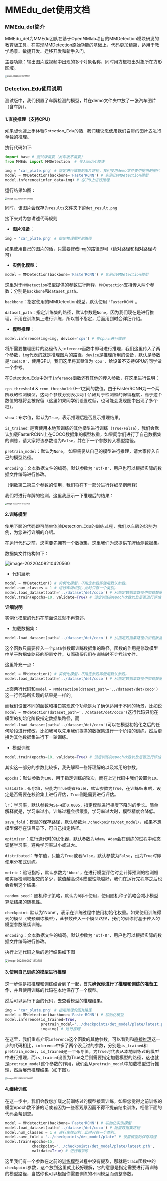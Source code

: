 # MMEdu_det使用文档
### MMEdu_det简介

MMEdu_det为MMEdu团队在基于OpenMMlab项目的MMDetection模块研发的教育版工具，在实现MMDetection原始功能的基础上，代码更加精简，适用于教学场景、敏捷开发、迁移开发和新手入门。

主要功能：输出图片或视频中出现的多个对象名称，同时用方框框出对象所在方形区域。

<img src="C:\Users\Jx_G\Desktop\mmedu_base\mmedu_base\tutorials\imgs\image-20220408192155931.png" alt="image-20220408192155931" style="zoom:40%;" />

### Detection_Edu使用说明

测试版中，我们预置了车牌检测的模型，并在demo文件夹中放了一张汽车图片（含车牌）。

#### 1.直接推理（支持CPU）

如果想快速上手体验Detection_Edu的话，我们建议您使用我们自带的图片去进行单独的推理。


执行代码如下:

```python
import base # 测试版需要（发布版不需要）
from MMEdu import MMDetection  # 导入mmdet模块

img = 'car_plate.png' # 指定进行推理的图片路径，我们使用demo文件夹中提供的图片
model = MMDetection(backbone='FasterRCNN') # 实例化MMDetection模型
model.inference(infer_data=img) # 在CPU上进行推理
```

运行结果如图：

<img src="\imgs\image-20220408191108835.png" alt="image-20220408191108835" style="zoom:45%;" />

同时，该图片会保存为`results`文件夹下的`det_result.png`

接下来对为您讲述代码规则

- **图片准备**：

```python
img = 'car_plate.png' # 指定推理图片的路径
```

如果使用自己的图片的话，只需要修改img的路径即可（绝对路径和相对路径均可）

- **实例化模型**：

```python
model = MMDetection(backbone='FasterRCNN') # 实例化MMDetection模型
```

这里对于`MMDetection`模型提供的参数进行解释，`MMDetection`支持传入两个参数：分别是`backbone`和`dataset_path`。

`backbone`：指定使用的MMDetection模型，默认使用 `'FasterRCNN'`。

`dataset_path`：指定训练集的路径，默认参数是`None`，因为我们现在是进行推理，不用在训练集上进行训练，所以暂不指定，后面用到时会详细介绍。

- **模型推理**：

```python
model.inference(img=img, device='cpu') # 在cpu上进行推理
```
将所需要推理图片的路径传入`inference`函数中即可进行推理，我们这里传入了两个参数，`img`代表的就是推理图片的路径，`device`是推理所用的设备，默认是参数是`'cuda:0'`，使用GPU，我们这里将其赋值为`'cpu'`，给设备不支持GPU的同学做一个参考。

在Detection_Edu中对于`inference`函数还有其他的传入参数，在这里进行说明：


`rpn_threshold` & `rcnn_threshold`: 0～1之间的数值。由于FasterRCNN为一个两阶段的检测模型，这两个参数分别表示两个阶段对于检测框的保留程度，高于这个数值的框将会被保留（这里如果同学们设置过低，也可能会发现图中出现了多个框）。

`show`：布尔值，默认为`True`，表示推理后是否显示推理结果。


`is_trained`: 是否使用本地预训练的其他模型进行训练（`True/False`），我们会默认加载FasterRCNN上在COCO数据集的模型权重，如果同学们进行了自己数据集的训练，请大家将该参数设为`False`，并在下一个参数传入模型路径。


`pretrain_model`：默认为`None`， 如果需要从自己的模型进行推理，请大家传入自己的模型路径。

`encoding`：文本数据文件的编码，默认参数为 `'utf-8'`，用户也可以根据实际的数据文件编码进行修改。

（倒数第二第三个参数的使用，我们将在下一部分进行详细举例解释）

我们将进行车牌的检测，这里我展示一下推理后的结果：


<img src="C:\Users\Jx_G\Desktop\mmedu_base\mmedu_base\tutorials\imgs\image-20220408191521436.png" alt="image-20220408191521436" style="zoom:40%;" />


#### 2.训练模型

使用下面的代码即可简单体验Detection_Edu的训练过程，我们以车牌的识别为例，为您进行详细的介绍。



在运行代码之前，您需要先拥有一个数据集，这里我们为您提供车牌检测数据集。

数据集文件结构如下：

![image-20220408210420560](C:\Users\Jx_G\Desktop\mmedu_base\mmedu_base\tutorials\imgs\image-20220408210420560.png)


- 代码展示

~~~python
model = MMDetection() # 实例化模型，不指定参数即使用默认参数。
model.num_classes = 1 # 进行车牌识别，此时只有一个类别。
model.load_dataset(path='../dataset/det/coco') # 从指定数据集路径中加载数据
model.train(epochs=10, validate=True) # 设定训练的epoch次数以及是否进行评估
~~~


**详细说明**

实例化模型的代码在前面说过就不再赘述。

- 加载数据集：

~~~python
model.load_dataset(path='../dataset/det/coco') # 从指定数据集路径中加载数据
~~~

这个函数只需要传入一个`path`参数即训练数据集的路径，函数的作用是修改模型中关于数据集路径的配置文件，从而确保我们在训练时不会找错文件。

这里补充一点：

~~~python
model = MMdetection() # 实例化模型，不指定参数即使用默认参数。
model.load_dataset(path='../dataset/det/coco') # 从指定数据集路径中加载数据
~~~

上面两行代码和`model = MMdetection(dataset_path='../dataset/det/coco')`这一行代码所实现的结果是一样的。

而我们设置不同的函数和接口实现这个功能是为了确保适用于不同的场景，比如说`model = MMdetection(dataset_path='../dataset/det/coco')`这行代码只能在模型的初始化阶段指定数据集路径，而`model.load_dataset(path='../dataset/det/coco')`可以在模型初始化之后的任何阶段进行修改，比如我可以先用我们提供的数据集进行一个阶段的训练，然后更换为其他数据集进行下一轮训练。


- 模型训练

~~~python
model.train(epochs=10, validate=True) # 设定训练的epoch次数以及是否进行评估
~~~

其实这一部分的参数比较多，我先解释一些好理解的以及常用的参数。

`epochs`：默认参数为`100`，用于指定训练的轮次，而在上述代码中我们设置为`10`。

`validate`：布尔值，只能为`True`或者`False`，默认参数为`True`，在训练结束后，设定是否需要在校验集上进行评估，`True`则是需要进行评估。

`lr`：学习率，默认参数为`5e-4`即`0.0005`，指定模型进行梯度下降时的步长。简单解释就是，学习率过小，训练过程会很缓慢，学习率过大时，模型精度会降低。

`save_fold`：模型的保存路径，默认参数为`./checkpoints/det_model/`，如果不想模型保存在该目录下，可自己指定路径。

`optimizer`：进行迭代时的优化器，默认参数为`Adam`，`Adam`会在训练的过程中动态调整学习率，避免学习率过小或过大。

`distributed`：布尔值，只能为`True`或者`False`，默认参数为`False`，设为`True`时即使用分布式训练。

`metric`：验证指标，默认参数为`'bbox'`，在进行模型评估时会计算预测的检测框和实际检测框相交的多少，数值越高说明模型性能越好，我们在运行完程序之后也会看到这个结果。

`random_seed`：随机种子策略，默认为`0`即不使用，使用随机种子策略会减小模型算法结果的随机性。

`checkpoint`: 默认为'None'，表示在训练过程中使用初始化权重。如果使用训练得到的模型（或预训练模型），此参数传入一个模型路径，我们的训练将基于传入的模型参数继续训练。

`encoding`：文本数据文件的编码，默认参数为 `'utf-8'`，用户也可以根据实际的数据文件编码进行修改。

执行上述代码之后的运行结果如下图

<img src="C:\Users\Jx_G\Desktop\mmedu_base\mmedu_base\tutorials\imgs\image-20220408211213751.png" alt="image-20220408211213751" style="zoom:60%;" />




#### 3.使用自己训练的模型进行推理

这一步像是把推理和训练结合到了一起，首先**确保你进行了推理和训练的准备工作**，并且使用训练的代码在本地保存了一个模型。

然后可以运行下面的代码，去查看模型的推理结果。

~~~python
img = 'car_plate.png' # 指定推理的图片路径
model = MMdetection(backbone='FasterRCNN') # 初始化模型
model.inference(is_trained=True,
                pretrain_model='../checkpoints/det_model/plate/latest.pth',
                img=img) # 进行推理
~~~

在这里，我们重点介绍`inference`这个函数的其他参数，可以看到和[直接推理](####1.直接推理)这一步的代码相比，`inference`中多了两个没见过的参数，分别是`is_trained`和`pretrain_model`，`is_trained`是一个布尔值，为`True`时代表从本地训练过的模型中进行推理，而`is_trained`设置为True之后则需要指定加载模型的路径，这也就是`pretrain_model`这个参数的作用，我们会从`pretrain_model`中加载模型进行推理，然后展示推理结果（如下图）。

<img src="C:\Users\Jx_G\Desktop\mmedu_base\mmedu_base\tutorials\imgs\image-20220408191108835.png" alt="image-20220408191108835" style="zoom:45%;" />

#### 4.继续训练

在这一步中，我们会教您加载之前训练过的模型接着训练，如果您觉得之前训练的模型epoch数不够的话或者因为一些客观原因而不得不提前结束训练，相信下面的代码会帮到您。

~~~python
model = MMdetection(backbone='FasterRCNN') # 初始化实例模型
model.load_dataset(path='../dataset/det/coco') # 配置数据集路径
model.num_classes = 1 # 进行车牌识别，此时只有一个类别。
model.save_fold = "../checkpoints/det_model/plate" # 设置模型的保存路径
model.train(epochs=15,
            checkpoint='../checkpoints/det_model/plate/latest.pth',
            validate=True) # 进行再训练
~~~

这里我们有一个参数在之前的[训练模型](####2.训练模型)过程中没有提及，那就是`train`函数中的`checkpoint`参数，这个放到这里就比较好理解，它的意思是指定需要进行再训练的模型路径，当然你也可以根据你需要训练的不同模型而调整参数。











